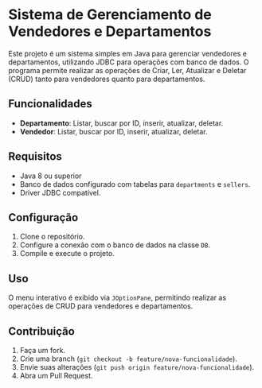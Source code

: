 # Sistema de Gerenciamento de Vendedores e Departamentos
Este projeto é um sistema simples em Java para gerenciar vendedores e departamentos, utilizando JDBC para operações com banco de dados. O programa permite realizar as operações de Criar, Ler, Atualizar e Deletar (CRUD) tanto para vendedores quanto para departamentos.

## Funcionalidades
- **Departamento**: Listar, buscar por ID, inserir, atualizar, deletar.
- **Vendedor**: Listar, buscar por ID, inserir, atualizar, deletar.

## Requisitos
- Java 8 ou superior
- Banco de dados configurado com tabelas para `departments` e `sellers`.
- Driver JDBC compatível.

## Configuração
1. Clone o repositório.
2. Configure a conexão com o banco de dados na classe `DB`.
3. Compile e execute o projeto.

## Uso
O menu interativo é exibido via `JOptionPane`, permitindo realizar as operações de CRUD para vendedores e departamentos.

## Contribuição

1. Faça um fork.
2. Crie uma branch (`git checkout -b feature/nova-funcionalidade`).
3. Envie suas alterações (`git push origin feature/nova-funcionalidade`).
4. Abra um Pull Request.
